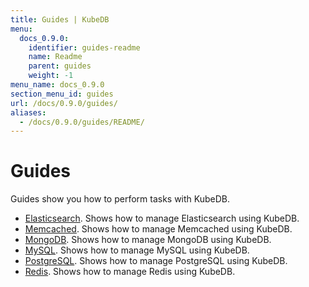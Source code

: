 ```yaml
---
title: Guides | KubeDB
menu:
  docs_0.9.0:
    identifier: guides-readme
    name: Readme
    parent: guides
    weight: -1
menu_name: docs_0.9.0
section_menu_id: guides
url: /docs/0.9.0/guides/
aliases:
  - /docs/0.9.0/guides/README/
---
```


# Guides

Guides show you how to perform tasks with KubeDB.

- [Elasticsearch](/docs/0.9.0/guides/elasticsearch/README). Shows how to manage Elasticsearch using KubeDB.
- [Memcached](/docs/0.9.0/guides/memcached/README). Shows how to manage Memcached using KubeDB.
- [MongoDB](/docs/0.9.0/guides/mongodb/README). Shows how to manage MongoDB using KubeDB.
- [MySQL](/docs/0.9.0/guides/mysql/README). Shows how to manage MySQL using KubeDB.
- [PostgreSQL](/docs/0.9.0/guides/postgres/README). Shows how to manage PostgreSQL using KubeDB.
- [Redis](/docs/0.9.0/guides/redis/README). Shows how to manage Redis using KubeDB.
